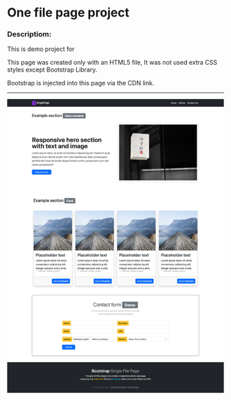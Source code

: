 ### <h1>One file page project</h1>



### Descriptiom:
<p>This is demo project for</P>

<p>This page was created only with an HTML5 file, It was not used extra CSS styles except Bootstrap Library.</P>

<p>
Bootstrap is injected into this page via the CDN link.</P>
<hr />

<p align="center">
    <img src="./assets/page.png">
</p>
